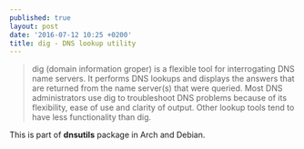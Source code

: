 ```yaml
---
published: true
layout: post
date: '2016-07-12 10:25 +0200'
title: dig - DNS lookup utility
---
```

> dig (domain information groper) is a flexible tool for interrogating DNS name servers. It performs DNS lookups and displays the answers that are returned from the name server(s) that were queried. Most DNS administrators use dig to troubleshoot DNS problems because of its flexibility, ease of use and clarity of output. Other lookup tools tend to have less functionality than dig.

This is part of **dnsutils** package in Arch and Debian.

